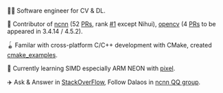 👨‍💻 Software engineer for CV & DL.

👏 Contributor of [ncnn](https://github.com/tencent/ncnn) (52 [PRs](https://github.com/tencent/ncnn/pulls?q=is%3Apr+author%3Azchrissirhcz+is%3Amerged), rank [#1](https://github.com/Tencent/ncnn/graphs/contributors) except Nihui), [opencv](https://github.com/opencv/opencv) (4 [PRs](https://github.com/opencv/opencv/pulls?q=is%3Apr+author%3Azchrissirhcz+is%3Amerged) to be appeared in 3.4.14 / 4.5.2).

🪀 Familar with cross-platform C/C++ development with CMake, created [cmake_examples](https://github.com/zchrissirhcz/cmake_examples).

🌈 Currently learning SIMD especially ARM NEON with [pixel](https://github.com/zchrissirhcz/pixel).

✈️ Ask & Answer in [StackOverFlow](https://stackoverflow.com/users/2999096/haxtraz), Follow Dalaos in [ncnn QQ group](https://github.com/tencent/ncnn#%E6%8A%80%E6%9C%AF%E4%BA%A4%E6%B5%81qq%E7%BE%A4637093648%E8%B6%85%E5%A4%9A%E5%A4%A7%E4%BD%AC--%E7%AD%94%E6%A1%88%E5%8D%B7%E5%8D%B7%E5%8D%B7%E5%8D%B7%E5%8D%B7).
